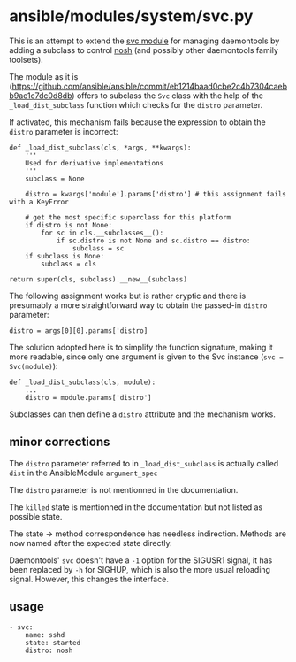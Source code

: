 # ansible/modules/system/svc.py

This is an attempt to extend the [svc module](https://github.com/ansible/ansible/blob/devel/lib/ansible/modules/system/svc.py) for managing daemontools by adding a subclass to control [nosh](https://jdebp.eu/Softwares/nosh) (and possibly other daemontools family toolsets).

The module as it is (https://github.com/ansible/ansible/commit/eb1214baad0cbe2c4b7304caebb9ae1c7dc0d8db) offers to subclass the `Svc` class with the help of the `_load_dist_subclass` function which checks for the `distro` parameter.

If activated, this mechanism fails because the expression to obtain the `distro` parameter is incorrect:

    def _load_dist_subclass(cls, *args, **kwargs):
        '''
        Used for derivative implementations
        '''
        subclass = None
    
        distro = kwargs['module'].params['distro'] # this assignment fails with a KeyError
    
        # get the most specific superclass for this platform
        if distro is not None:
            for sc in cls.__subclasses__():
                if sc.distro is not None and sc.distro == distro:
                    subclass = sc
        if subclass is None:
            subclass = cls
    
    return super(cls, subclass).__new__(subclass)

The following assignment works but is rather cryptic and there is presumably a more straightforward way to obtain the passed-in `distro` parameter:

    distro = args[0][0].params['distro]

The solution adopted here is to simplify the function signature, making it more readable, since only one argument is given to the Svc instance (`svc = Svc(module)`):

    def _load_dist_subclass(cls, module):
        ...
        distro = module.params['distro']

Subclasses can then define a `distro` attribute and the mechanism works.

## minor corrections

The `distro` parameter referred to in `_load_dist_subclass` is actually called `dist` in the AnsibleModule `argument_spec`

The `distro` parameter is not mentionned in the documentation.

The `killed` state is mentionned in the documentation but not listed as possible state.

The state -> method correspondence has needless indirection. Methods are now named after the expected state directly.

Daemontools' `svc` doesn't have a `-1` option for the SIGUSR1 signal, it has been replaced by `-h` for SIGHUP, which is also the more usual reloading signal. However, this changes the interface.

## usage

    - svc:
        name: sshd
        state: started
        distro: nosh
